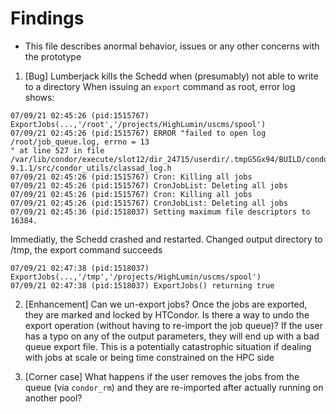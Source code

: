 # Findings
* This file describes anormal behavior, issues or any other concerns with the prototype
1. [Bug] Lumberjack kills the Schedd when (presumably) not able to write to a directory
When issuing an `export` command as root, error log shows:
```
07/09/21 02:45:26 (pid:1515767) ExportJobs(...,'/root','/projects/HighLumin/uscms/spool')
07/09/21 02:45:26 (pid:1515767) ERROR "failed to open log /root/job_queue.log, errno = 13
" at line 527 in file /var/lib/condor/execute/slot12/dir_24715/userdir/.tmpG5Gx94/BUILD/condor-9.1.1/src/condor_utils/classad_log.h
07/09/21 02:45:26 (pid:1515767) Cron: Killing all jobs
07/09/21 02:45:26 (pid:1515767) CronJobList: Deleting all jobs
07/09/21 02:45:26 (pid:1515767) Cron: Killing all jobs
07/09/21 02:45:26 (pid:1515767) CronJobList: Deleting all jobs
07/09/21 02:45:36 (pid:1518037) Setting maximum file descriptors to 16384.
```
Immediatly, the Schedd crashed and restarted.
Changed output directory to /tmp, the export command succeeds
```
07/09/21 02:47:38 (pid:1518037) ExportJobs(...,'/tmp','/projects/HighLumin/uscms/spool')
07/09/21 02:47:38 (pid:1518037) ExportJobs() returning true
```

2. [Enhancement] Can we un-export jobs?
Once the jobs are exported, they are marked and locked by HTCondor. Is there a way to undo the export operation (without having to re-import the job queue)? If the user has a typo on any of the output parameters, they will end up with a bad queue export file. This is a potentially catastrophic situation if dealing with jobs at scale or being time constrained on the HPC side

3. [Corner case] What happens if the user removes the jobs from the queue (via `condor_rm`) and they are re-imported after actually running on another pool?
